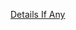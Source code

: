 [Details If Any](https://github.com/deathbybandaid/piholeparser/blob/master/RecentRunLogs/parsingscripts/DNSBHMalwareDomainsImmortal.md)

